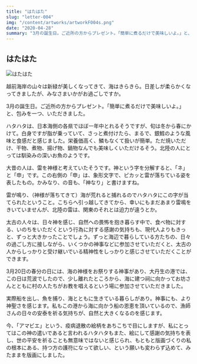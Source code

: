 ```yaml
---
title: "はたはた"
slug: "letter-004"
img: "/content/artworks/artworkF004s.png"
date: "2020-04-28"
summary: "3月の誕生日。ご近所の方からプレゼント。「簡単に煮るだけで美味しいよ。」と、包みを一つ、いただきました。"
---
```


## はたはた

![はたはた](/content/artworks/artworkF004s.png)

越前海岸の山々は新緑が美しくなってきて、海はきらきら。日差しが柔らかくなってきましたが、みなさまいかがお過ごしですか。  

3月の誕生日。ご近所の方からプレゼント。「簡単に煮るだけで美味しいよ。」と、包みを一つ、いただきました。  

ハタハタは、日本海側の各県でほぼ一年中とれるそうですが、旬は冬から春にかけて。白身ですが脂が乗っていて、さっと煮付けたら、まるで、銀鱈のような風味と食感だと感じました。栄養価高く、鱗もなくて扱いが簡単。ただ焼いただけ、干物、煮物、揚げ物、鍋物なんでも美味しくいただけるそう。北陸の人にとっては馴染みの深いお魚のようです。  

大昔の人は、雷を神様と考えていたそうです。神という字を分解すると、「ネ」と「申」です。この右側の「申」は、象形文字で、ピカッと雷が落ちている姿を表したもの。かみなり、の音も、「神なり」と書けますね。  

雷が鳴り、（神様が落ちてきて）海が荒れると捕れるのでハタハタにこの字が当てられたということ。こちらへ引っ越してきてから、幸いにもまだあまり雷鳴をきいていませんが、北陸の雷は、関東のそれとは迫力が違うとか。  

太古の人々は、日々神を感じ、自然への畏怖を抱き暮らす中で、食べ物に対する、いのちをいただくという行為に対する感謝の気持ちも、現代人よりもきっと、ずっと大きかったことでしょう。ずっと海辺で暮らしている方たちの、日々の過ごし方に接しながら、いくつかの神事などに参加させていただくと、太古の人からしっかりと受け継いでいる精神性をしっかりと感じさせていただくことができます。  

3月20日の春分の日には、海の神様をお祭りする神事があり、大丹生の港では、この日は荒波でしたので、少し離れたところから、海に建つ祠に向かってお坊さんとともに村の人たちがお教を唱えるという場に参加させていただきました。  

実際船を出し、魚を捕り、海とともに生きている暮らしがあり。神事にも、より神聖さを感じます。私もこの港から海に向かう船の恩恵を頂いているので、漁師さんの日々の安泰を祈る気持ちが、自然と大きくなるのを感じます。  

今、「アマビエ」という、疫病退散の絵柄をあちこちで目にしますが、私にとってはこの神の遣いであると言われるハタハタもまた、絵にして感謝の気持ちを表し、世の平安を祈ることも無意味ではないと感じられ、もともと版画づくりの私の根本にある、持つ方の護符になって欲しい、という願いも変わらず込めて、みたままを版画にしました。  

